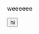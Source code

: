 <!DOCTYPE html>
<html>
<head>
</head>
<body>
  <p>weeeeee</p>
  <button>hi</button>
</body>
</html>
